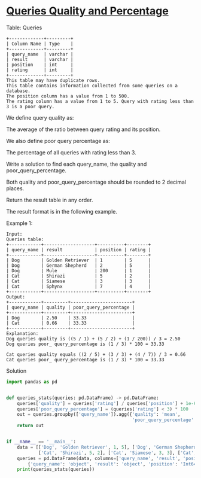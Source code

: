 # [Queries Quality and Percentage](https://leetcode.com/problems/queries-quality-and-percentage/description/)

Table: Queries
```
+-------------+---------+
| Column Name | Type    |
+-------------+---------+
| query_name  | varchar |
| result      | varchar |
| position    | int     |
| rating      | int     |
+-------------+---------+
This table may have duplicate rows.
This table contains information collected from some queries on a database.
The position column has a value from 1 to 500.
The rating column has a value from 1 to 5. Query with rating less than 3 is a poor query.
``` 

We define query quality as:

The average of the ratio between query rating and its position.

We also define poor query percentage as:

The percentage of all queries with rating less than 3.

Write a solution to find each query_name, the quality and poor_query_percentage.

Both quality and poor_query_percentage should be rounded to 2 decimal places.

Return the result table in any order.

The result format is in the following example.

Example 1:
```
Input: 
Queries table:
+------------+-------------------+----------+--------+
| query_name | result            | position | rating |
+------------+-------------------+----------+--------+
| Dog        | Golden Retriever  | 1        | 5      |
| Dog        | German Shepherd   | 2        | 5      |
| Dog        | Mule              | 200      | 1      |
| Cat        | Shirazi           | 5        | 2      |
| Cat        | Siamese           | 3        | 3      |
| Cat        | Sphynx            | 7        | 4      |
+------------+-------------------+----------+--------+
Output: 
+------------+---------+-----------------------+
| query_name | quality | poor_query_percentage |
+------------+---------+-----------------------+
| Dog        | 2.50    | 33.33                 |
| Cat        | 0.66    | 33.33                 |
+------------+---------+-----------------------+
Explanation: 
Dog queries quality is ((5 / 1) + (5 / 2) + (1 / 200)) / 3 = 2.50
Dog queries poor_ query_percentage is (1 / 3) * 100 = 33.33

Cat queries quality equals ((2 / 5) + (3 / 3) + (4 / 7)) / 3 = 0.66
Cat queries poor_ query_percentage is (1 / 3) * 100 = 33.33
```
Solution
```python
import pandas as pd


def queries_stats(queries: pd.DataFrame) -> pd.DataFrame:
    queries['quality'] = queries['rating'] / queries['position'] + 1e-6
    queries['poor_query_percentage'] = (queries['rating'] < 3) * 100
    out = queries.groupby(['query_name']).agg({'quality': 'mean',
                                               'poor_query_percentage':  'mean'}).round(2).reset_index()
    return out


if __name__ == '__main__':
    data = [['Dog', 'Golden Retriever', 1, 5], ['Dog', 'German Shepherd', 2, 5], ['Dog', 'Mule', 200, 1],
            ['Cat', 'Shirazi', 5, 2], ['Cat', 'Siamese', 3, 3], ['Cat', 'Sphynx', 7, 4]]
    queries = pd.DataFrame(data, columns=['query_name', 'result', 'position', 'rating']).astype(
        {'query_name': 'object', 'result': 'object', 'position': 'Int64', 'rating': 'Int64'})
    print(queries_stats(queries))
```